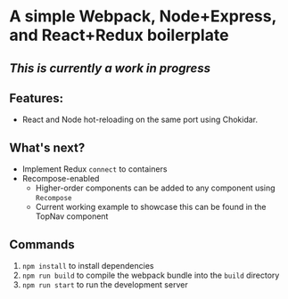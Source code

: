 # A simple Webpack, Node+Express, and React+Redux boilerplate
## *This is currently a work in progress*

## Features:
* React and Node hot-reloading on the same port using Chokidar.

## What's next?
* Implement Redux `connect` to containers
* Recompose-enabled
  * Higher-order components can be added to any component using `Recompose`
  * Current working example to showcase this can be found in the TopNav component

## Commands
1. `npm install` to install dependencies
2. `npm run build` to compile the webpack bundle into the `build` directory
3. `npm run start` to run the development server
